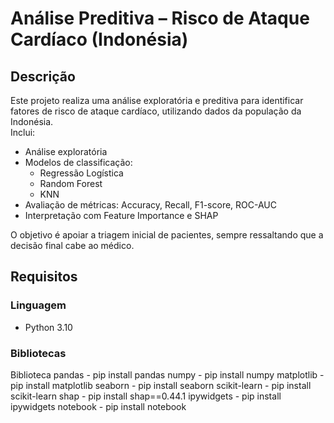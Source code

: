 # Análise Preditiva – Risco de Ataque Cardíaco (Indonésia)

## Descrição
Este projeto realiza uma análise exploratória e preditiva para identificar fatores de risco de ataque cardíaco, utilizando dados da população da Indonésia.  
Inclui:
- Análise exploratória
- Modelos de classificação:
  - Regressão Logística
  - Random Forest
  - KNN
- Avaliação de métricas: Accuracy, Recall, F1-score, ROC-AUC
- Interpretação com Feature Importance e SHAP

O objetivo é apoiar a triagem inicial de pacientes, sempre ressaltando que a decisão final cabe ao médico.


## Requisitos

### Linguagem
- Python 3.10

### Bibliotecas
Biblioteca
pandas - pip install pandas
numpy - pip install numpy
matplotlib -  pip install matplotlib
seaborn - pip install seaborn
scikit-learn - pip install scikit-learn
shap - pip install shap==0.44.1
ipywidgets - pip install ipywidgets
notebook - pip install notebook
